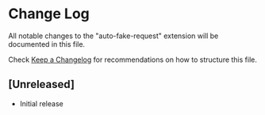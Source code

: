 # Change Log

All notable changes to the "auto-fake-request" extension will be documented in this file.

Check [Keep a Changelog](http://keepachangelog.com/) for recommendations on how to structure this file.

## [Unreleased]

- Initial release